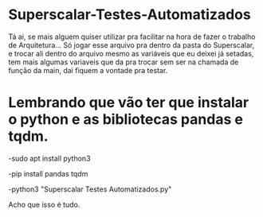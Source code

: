 # Superscalar-Testes-Automatizados

Tá ai, se mais alguem quiser utilizar pra facilitar na hora de fazer o trabalho de Arquitetura... 
Só jogar esse arquivo pra dentro da pasta do Superscalar, e trocar ali dentro do arquivo mesmo as variáveis que eu deixei já setadas, tem mais algumas variaveis que da pra trocar sem ser na chamada de função da main, dai fiquem a vontade pra testar.

# Lembrando que vão ter que instalar o python e as bibliotecas pandas e tqdm. 

  -sudo apt install python3

  -pip install pandas tqdm

  -python3 "Superscalar Testes Automatizados.py"

Acho que isso é tudo.
